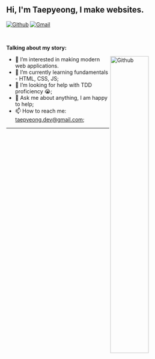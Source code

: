 <!-- Your title -->
## Hi, I'm Taepyeong, I make websites.

<!-- Your badges
You can use the website to generate badges: https://shields.io/
-->

[![Github](https://img.shields.io/badge/-Github-000?style=flat&logo=Github&logoColor=white)](https://github.com/maker-taepyeong)
[![Gmail](https://img.shields.io/badge/-Gmail-c14438?style=flat&logo=Gmail&logoColor=white)](mailto:taepyeong.dev@gmail.com)

&nbsp;

<!-- Talking about you -->
**Talking about my story:**

<!-- Any image aligned to the right. Beware the width -->
<img width="45%" align="right" alt="Github" src="https://raw.githubusercontent.com/onimur/.github/master/.resources/git-header.svg" />

- 👀 I’m interested in making modern web applications.
- 🌱 I’m currently learning fundamentals - HTML, CSS, JS;
- 🤔 I’m looking for help with TDD proficiency 😭;
- 💬 Ask me about anything, I am happy to help;
- 📫 How to reach me: taepyeong.dev@gmail.com;

---

<!---
maker-taepyeong/maker-taepyeong is a ✨ special ✨ repository because its `README.md` (this file) appears on your GitHub profile.
You can click the Preview link to take a look at your changes.
Thanks to Murillo Comino, the creator of this template - https://github.com/onimur
--->

